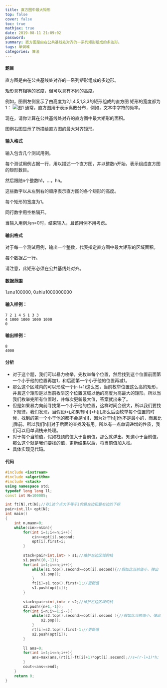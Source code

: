 ```yaml
---
title: 直方图中最大矩形
top: false
cover: false
toc: true
mathjax: true
date: 2019-08-11 21:09:02
password:
summary: 直方图是由在公共基线处对齐的一系列矩形组成的多边形。
tags: 单调堆
categories: 算法
---
```


#### 题目
直方图是由在公共基线处对齐的一系列矩形组成的多边形。

矩形具有相等的宽度，但可以具有不同的高度。

例如，图例左侧显示了由高度为2,1,4,5,1,3,3的矩形组成的直方图
矩形的宽度都为1：
![图1](1.jpg)
通常，直方图用于表示离散分布，例如，文本中字符的频率。

现在，请你计算在公共基线处对齐的直方图中最大矩形的面积。

图例右图显示了所描绘直方图的最大对齐矩形。
#### 输入格式
输入包含几个测试用例。

每个测试用例占据一行，用以描述一个直方图，并以整数n开始，表示组成直方图的矩形数目。

然后跟随n个整数h1，…，hn。

这些数字以从左到右的顺序表示直方图的各个矩形的高度。

每个矩形的宽度为1。

同行数字用空格隔开。

当输入用例为n=0时，结束输入，且该用例不用考虑。

#### 输出格式
对于每一个测试用例，输出一个整数，代表指定直方图中最大矩形的区域面积。

每个数据占一行。

请注意，此矩形必须在公共基线处对齐。

#### 数据范围
1≤n≤100000,
0≤hi≤1000000000
#### 输入样例：

    7 2 1 4 5 1 3 3
    4 1000 1000 1000 1000
    0

#### 输出样例：

    8
    4000
#### 分析

 - 对于这个题，我们可以暴力枚举，先枚举每个位置，然后找到这个位置前面第一个小于他的位置再加1，和后面第一个小于他的位置再减1。
 - 那么这个区域内的可以形成一个(r-l+1)这么宽，当前枚举位置这么高的矩形，并且这个矩形是以当前枚举这个位置区域以他的高度为高最大的矩形。所以当我们枚举完所有位置时，并每次更新最大值，答案就出来了。
 - 但是如果暴力向前寻找第一个小于他的位置，这样时间会很大，所以我们要找下规律，我们发现，当假设i<j,如果有h[i]>h[j],那么后面枚举每个位置的时候，找到的第一个小于他的都不会是h[i]，因为对于h[j]他不是最小的，而且比j靠前。所以我们h[i]对于后面的查找没有用。所以有一点单调递增的性质，我们可以用单调栈来处理。
 - 对于每个当前值，假如栈顶的值大于当前值，那么就弹出，知道小于当前值，那么这个就是我们要找的值，更新结果以后，将当前值加入栈。
 - 具体实现见代码。


#### 代码
 

```cpp
#include <iostream>
#include <algorithm>
#include <stack>
using namespace std;
typedef long long ll;
const int N=100005;

int ft[N],rt[N];//存i这个点大于等于i的最左边和最右边的下标 
pair<int,ll> opt[N];
int main()
{
	int n,maxn=0;
	while(cin>>n&&n){
		for(int i=1;i<=n;i++){
			cin>>opt[i].second;
			opt[i].first=i;
		}
		
		stack<pair<int,int> > s1;//维护左边区域的栈 
		s1.push({0,-1});
		for(int i=1;i<=n;i++){ 
			while(s1.top().second>=opt[i].second){//假如比当前值小，弹出 
				s1.pop();
			}
			ft[i]=s1.top().first+1;//更新值 
			s1.push(opt[i]);
		}
	
		stack<pair<int,int> > s2;//维护右边区域的栈 
		s2.push({n+1,-1});
		for(int i=n;i>=1;i--){
			while(s2.top().second>=opt[i].second ){//假如比当前值小，弹出
				s2.pop();
			}
			rt[i]=s2.top().first-1;//更新值
			s2.push(opt[i]);
		}
		
		ll ans=0;
		for(int i=1;i<=n;i++){
			ans=max(ans,(rt[i]-ft[i]+1)*opt[i].second);//s=(r-l+1)*h; 
		}
		cout<<ans<<endl;
	}
	return 0;
}

```
